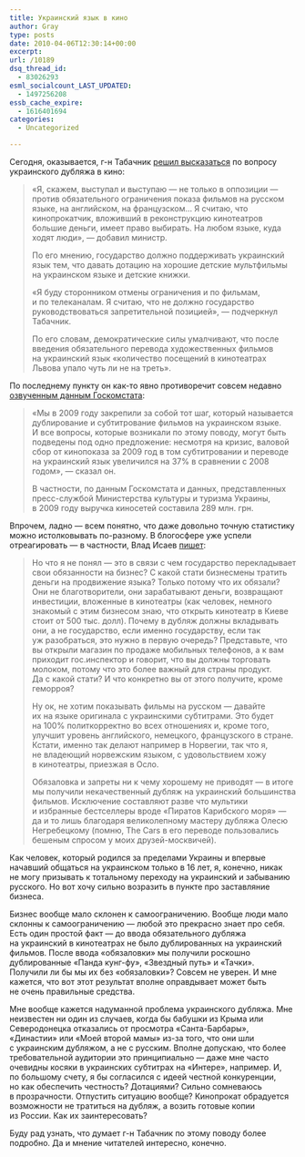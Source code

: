 ```yaml
---
title: Украинский язык в кино
author: Gray
type: posts
date: 2010-04-06T12:30:14+00:00
excerpt:
url: /10189
dsq_thread_id:
  - 83026293
esml_socialcount_LAST_UPDATED:
  - 1497256208
essb_cache_expire:
  - 1616401694
categories:
  - Uncategorized

---
```








Сегодня, оказывается, <nobr>г-н</nobr> Табачник <a href="http://korrespondent.net/ukraine/politics/1063915" target="_blank">решил высказаться</a> по&nbsp;вопросу украинского дубляжа в&nbsp;кино:

> &laquo;Я, скажем, выступал и&nbsp;выступаю&nbsp;&mdash; не&nbsp;только в&nbsp;оппозиции&nbsp;&mdash; против обязательного ограничения показа фильмов на&nbsp;русском языке, на&nbsp;английском, на&nbsp;французском&hellip; Я&nbsp;считаю, что кинопрокатчик, вложивший в&nbsp;реконструкцию кинотеатров большие деньги, имеет право выбирать. На&nbsp;любом языке, куда ходят люди&raquo;,&nbsp;&mdash; добавил министр.
> 
> По&nbsp;его мнению, государство должно поддерживать украинский язык тем, что давать дотацию на&nbsp;хорошие детские мультфильмы на&nbsp;украинском языке и&nbsp;детские книжки.
> 
> &laquo;Я&nbsp;буду сторонником отмены ограничения и&nbsp;по&nbsp;фильмам, и&nbsp;по&nbsp;телеканалам. Я&nbsp;считаю, что не&nbsp;должно государство руководствоваться запретительной позицией&raquo;,&nbsp;&mdash; подчеркнул Табачник.
> 
> По&nbsp;его словам, демократические силы умалчивают, что после введения обязательного перевода художественных фильмов на&nbsp;украинский язык &laquo;количество посещений в&nbsp;кинотеатрах Львова упало чуть&nbsp;ли не&nbsp;на&nbsp;треть&raquo;. 

По&nbsp;последнему пункту он&nbsp;<nobr>как-то</nobr> явно противоречит совсем недавно <a href="http://ru.proua.com/jungle/money/2010/03/01/ministerstvo_kulturi_i_turizma_dublyazh_filmov_na_ukrainskiy_yazik_uvelichil_sbori_kinoteatrov_na_tret__095035.html" target="_blank">озвученным данным Госкомстата</a>:

> &laquo;Мы&nbsp;в&nbsp;2009 году закрепили за&nbsp;собой тот шаг, который называется дублирование и&nbsp;субтитрование фильмов на&nbsp;украинском языке. И&nbsp;все вопросы, которые возникали по&nbsp;этому поводу, могут быть подведены под одно предложение: несмотря на&nbsp;кризис, валовой сбор от&nbsp;кинопоказа за&nbsp;2009 год в&nbsp;том субтитровании и&nbsp;переводе на&nbsp;украинский язык увеличился на&nbsp;37% в&nbsp;сравнении с&nbsp;2008 годом&raquo;,&nbsp;&mdash; сказал он.
> 
> В&nbsp;частности, по&nbsp;данным Госкомстата и&nbsp;данных, представленных <nobr>пресс-службой</nobr> Министерства культуры и&nbsp;туризма Украины, в&nbsp;2009 году выручка киносетей составила 289&nbsp;млн. грн.

Впрочем, ладно&nbsp;&mdash; всем понятно, что даже довольно точную статистику можно истолковывать <nobr>по-разному</nobr>. В&nbsp;блогосфере уже успели отреагировать&nbsp;&mdash; в&nbsp;частности, Влад Исаев <a href="http://c-nel.livejournal.com/201812.html" target="_blank">пишет</a>:

> Но&nbsp;что я&nbsp;не&nbsp;понял&nbsp;&mdash; это в&nbsp;связи с&nbsp;чем государство перекладывает свои обязанности на&nbsp;бизнес? С&nbsp;какой стати бизнесмены тратить деньги на&nbsp;продвижение языка? Только потому что их&nbsp;обязали? Они не&nbsp;благотворители, они зарабатывают деньги, возвращают инвестиции, вложенные в&nbsp;кинотеатры (как человек, немного знакомый с&nbsp;этим бизнесом знаю, что открыть кинотеатр в&nbsp;Киеве стоит от&nbsp;500&nbsp;тыс.&nbsp;долл). Почему в&nbsp;дубляж должны вкладывать они, а&nbsp;не&nbsp;государство, если именно государству, если так уж&nbsp;разобраться, это нужно в&nbsp;первую очередь? Представьте, что вы&nbsp;открыли магазин по&nbsp;продаже мобильных телефонов, а&nbsp;к&nbsp;вам приходит гос.инспектор и&nbsp;говорит, что вы&nbsp;должны торговать молоком, потому что это более важный для страны продукт. Да&nbsp;с&nbsp;какой стати? И&nbsp;что конкретно вы&nbsp;от&nbsp;этого получите, кроме геморроя?
> 
> Ну&nbsp;ок, не&nbsp;хотим показывать фильмы на&nbsp;русском&nbsp;&mdash; давайте их&nbsp;на&nbsp;языке оригинала с&nbsp;украинскими субтитрами. Это будет на&nbsp;100% политкорректно во&nbsp;всех отношениях и, кроме того, улучшит уровень английского, немецкого, французского в&nbsp;стране. Кстати, именно так делают например в&nbsp;Норвегии, так что я, не&nbsp;владеющий норвежским языком, с&nbsp;удовольствием хожу в&nbsp;кинотеатры, приезжая в&nbsp;Осло.
> 
> Обязаловка и&nbsp;запреты ни&nbsp;к&nbsp;чему хорошему не&nbsp;приводят&nbsp;&mdash; в&nbsp;итоге мы&nbsp;получили некачественный дубляж на&nbsp;украинский большинства фильмов. Исключение составляют разве что мультики и&nbsp;избранные бестселлеры вроде &laquo;Пиратов Карибского моря&raquo;&nbsp;&mdash; да&nbsp;и&nbsp;то&nbsp;лишь благодаря великолепному мастеру дубляжа Олесю Негребецкому (помню, The Cars в&nbsp;его переводе пользовались бешеным спросом у&nbsp;моих <nobr>друзей-москвичей</nobr>).

Как человек, который родился за&nbsp;пределами Украины и&nbsp;впервые начавший общаться на&nbsp;украинском только в&nbsp;16 лет, я, конечно, никак не&nbsp;могу призывать к&nbsp;тотальному переходу на&nbsp;украинский и&nbsp;забыванию русского. Но&nbsp;вот хочу сильно возразить в&nbsp;пункте про заставляние бизнеса.

Бизнес вообще мало склонен к&nbsp;самоограничению. Вообще люди мало склонны к&nbsp;самоограничению&nbsp;&mdash; любой это прекрасно знает про себя. Есть один простой факт&nbsp;&mdash; до&nbsp;ввода обязательного дубляжа на&nbsp;украинский в&nbsp;кинотеатрах не&nbsp;было дублированных на&nbsp;украинский фильмов. После ввода &laquo;обязаловки&raquo; мы&nbsp;получили роскошно дублированные &laquo;Панда <nobr>кунг-фу</nobr>&raquo;, &laquo;Звездный путь&raquo; и&nbsp;&laquo;Тачки&raquo;. Получили&nbsp;ли&nbsp;бы&nbsp;мы&nbsp;их&nbsp;без &laquo;обязаловки&raquo;? Совсем не&nbsp;уверен. И&nbsp;мне кажется, что вот этот результат вполне оправдывает может быть не&nbsp;очень правильные средства.

Мне вообще кажется надуманной проблема украинского дубляжа. Мне неизвестен ни&nbsp;один из&nbsp;случаев, когда&nbsp;бы бабушки из&nbsp;Крыма или Северодонецка отказались от&nbsp;просмотра <nobr>&laquo;Санта-Барбары&raquo;</nobr>, &laquo;Династии&raquo; или &laquo;Моей второй мамы&raquo; <nobr>из-за</nobr> того, что они шли с&nbsp;украинским дубляжом, а&nbsp;не&nbsp;с&nbsp;русским. Вполне допускаю, что более требовательной аудитории это принципиально&nbsp;&mdash; даже мне часто очевидны косяки в&nbsp;украинских субтитрах на&nbsp;&laquo;Интере&raquo;, например. И, по&nbsp;большому счету, я&nbsp;бы согласился с&nbsp;идеей честной конкуренции, но&nbsp;как обеспечить честность? Дотациями? Сильно сомневаюсь в&nbsp;прозрачности. Отпустить ситуацию вообще? Кинопрокат обрадуется возможности не&nbsp;тратиться на&nbsp;дубляж, а&nbsp;возить готовые копии из&nbsp;России. Как их&nbsp;заинтересовать?

Буду рад узнать, что думает <nobr>г-н</nobr> Табачник по&nbsp;этому поводу более подробно. Да&nbsp;и&nbsp;мнение читателей интересно, конечно.